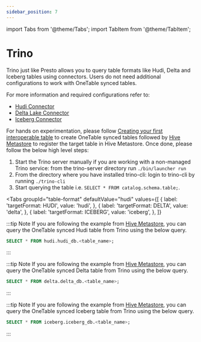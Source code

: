 ```yaml
---
sidebar_position: 7
---
```


import Tabs from '@theme/Tabs';
import TabItem from '@theme/TabItem';

# Trino

Trino just like Presto allows you to query table formats like Hudi, Delta and Iceberg tables using connectors.
Users do not need additional configurations to work with OneTable synced tables.

For more information and required configurations refer to:
* [Hudi Connector](https://trino.io/docs/current/connector/hudi.html)
* [Delta Lake Connector](https://trino.io/docs/current/connector/delta-lake.html)
* [Iceberg Connector](https://trino.io/docs/current/connector/iceberg.html)

For hands on experimentation, please follow [Creating your first interoperable table](https://onetable.dev/docs/how-to#create-dataset)
to create OneTable synced tables followed by [Hive Metastore](https://onetable.dev/docs/hms) to register the target table
in Hive Metastore. Once done, please follow the below high level steps:
1. Start the Trino server manually if you are working with a non-managed Trino service:
   from the trino-server directory run `./bin/launcher run`
2. From the directory where you have installed trino-cli: login to trino-cli by running `./trino-cli`
3. Start querying the table i.e. `SELECT * FROM catalog.schema.table;`.

<Tabs
groupId="table-format"
defaultValue="hudi"
values={[
{ label: 'targetFormat: HUDI', value: 'hudi', },
{ label: 'targetFormat: DELTA', value: 'delta', },
{ label: 'targetFormat: ICEBERG', value: 'iceberg', },
]}
>
<TabItem value="hudi">

:::tip Note
If you are following the example from [Hive Metastore](https://onetable.dev/docs/hms), you can query the OneTable synced Hudi table
from Trino using the below query.
```sql md title="sql"
SELECT * FROM hudi.hudi_db.<table_name>;
```
:::

</TabItem>
<TabItem value="delta">

:::tip Note
If you are following the example from [Hive Metastore](https://onetable.dev/docs/hms), you can query the OneTable synced Delta table
from Trino using the below query.
```sql md title="sql"
SELECT * FROM delta.delta_db.<table_name>;
```
:::

</TabItem>
<TabItem value="iceberg">

:::tip Note
If you are following the example from [Hive Metastore](https://onetable.dev/docs/hms), you can query the OneTable synced Iceberg table
from Trino using the below query.
```sql md title="sql"
SELECT * FROM iceberg.iceberg_db.<table_name>;
```
:::

</TabItem>
</Tabs>